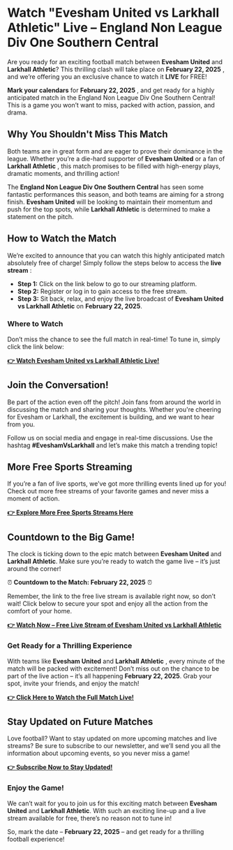 # Watch "Evesham United vs Larkhall Athletic" Live – England Non League Div One Southern Central

Are you ready for an exciting football match between **Evesham United** and **Larkhall Athletic**? This thrilling clash will take place on **February 22, 2025** , and we’re offering you an exclusive chance to watch it **LIVE** for FREE!

**Mark your calendars** for **February 22, 2025** , and get ready for a highly anticipated match in the England Non League Div One Southern Central! This is a game you won’t want to miss, packed with action, passion, and drama.

## Why You Shouldn't Miss This Match

Both teams are in great form and are eager to prove their dominance in the league. Whether you’re a die-hard supporter of **Evesham United** or a fan of **Larkhall Athletic** , this match promises to be filled with high-energy plays, dramatic moments, and thrilling action!

The **England Non League Div One Southern Central** has seen some fantastic performances this season, and both teams are aiming for a strong finish. **Evesham United** will be looking to maintain their momentum and push for the top spots, while **Larkhall Athletic** is determined to make a statement on the pitch.

## How to Watch the Match

We’re excited to announce that you can watch this highly anticipated match absolutely free of charge! Simply follow the steps below to access the **live stream** :

- **Step 1:** Click on the link below to go to our streaming platform.
- **Step 2:** Register or log in to gain access to the free stream.
- **Step 3:** Sit back, relax, and enjoy the live broadcast of **Evesham United vs Larkhall Athletic** on **February 22, 2025**.

### Where to Watch

Don’t miss the chance to see the full match in real-time! To tune in, simply click the link below:

[**👉 Watch Evesham United vs Larkhall Athletic Live!**](https://tinyurl.com/livestreamfreeo?st=Evesham+United+vs+Larkhall+Athletic&si=gh)

## Join the Conversation!

Be part of the action even off the pitch! Join fans from around the world in discussing the match and sharing your thoughts. Whether you're cheering for Evesham or Larkhall, the excitement is building, and we want to hear from you.

Follow us on social media and engage in real-time discussions. Use the hashtag **#EveshamVsLarkhall** and let’s make this match a trending topic!

## More Free Sports Streaming

If you’re a fan of live sports, we’ve got more thrilling events lined up for you! Check out more free streams of your favorite games and never miss a moment of action.

[**👉 Explore More Free Sports Streams Here**](https://tinyurl.com/livestreamfreeo?st=Evesham+United+vs+Larkhall+Athletic&si=gh)

## Countdown to the Big Game!

The clock is ticking down to the epic match between **Evesham United** and **Larkhall Athletic**. Make sure you’re ready to watch the game live – it’s just around the corner!

⏰ **Countdown to the Match: February 22, 2025** ⏰

Remember, the link to the free live stream is available right now, so don’t wait! Click below to secure your spot and enjoy all the action from the comfort of your home.

[**👉 Watch Now – Free Live Stream of Evesham United vs Larkhall Athletic**](https://tinyurl.com/livestreamfreeo?st=Evesham+United+vs+Larkhall+Athletic&si=gh)

### Get Ready for a Thrilling Experience

With teams like **Evesham United** and **Larkhall Athletic** , every minute of the match will be packed with excitement! Don’t miss out on the chance to be part of the live action – it’s all happening **February 22, 2025**. Grab your spot, invite your friends, and enjoy the match!

[**👉 Click Here to Watch the Full Match Live!**](https://tinyurl.com/livestreamfreeo?st=Evesham+United+vs+Larkhall+Athletic&si=gh)

## Stay Updated on Future Matches

Love football? Want to stay updated on more upcoming matches and live streams? Be sure to subscribe to our newsletter, and we’ll send you all the information about upcoming events, so you never miss a game!

[**👉 Subscribe Now to Stay Updated!**](https://tinyurl.com/livestreamfreeo?st=Evesham+United+vs+Larkhall+Athletic&si=gh)

### Enjoy the Game!

We can’t wait for you to join us for this exciting match between **Evesham United** and **Larkhall Athletic**. With such an exciting line-up and a live stream available for free, there’s no reason not to tune in!

So, mark the date – **February 22, 2025** – and get ready for a thrilling football experience!
